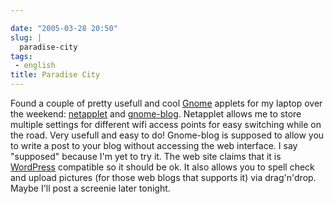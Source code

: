 ```yaml
---

date: "2005-03-28 20:50"
slug: |
  paradise-city
tags:
 - english
title: Paradise City
---
```


Found a couple of pretty usefull and cool [Gnome](http://www.gnome.org)
applets for my laptop over the weekend:
[netapplet](http://support.novell.com/techcenter/articles/tp10007.html)
and [gnome-blog](http://www.gnome.org/~seth/gnome-blog/). Netapplet
allows me to store multiple settings for different wifi access points
for easy switching while on the road. Very usefull and easy to do!
Gnome-blog is supposed to allow you to write a post to your blog without
accessing the web interface. I say "supposed" because I'm yet to try it.
The web site claims that it is [WordPress](http://www.wordpress.org)
compatible so it should be ok. It also allows you to spell check and
upload pictures (for those web blogs that supports it) via drag'n'drop.
Maybe I'll post a screenie later tonight.
